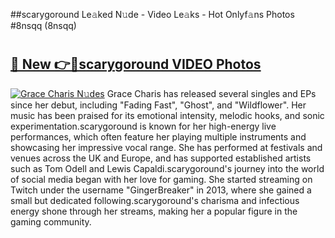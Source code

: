 ##scarygoround Le𝚊ked N𝚞de - Video Le𝚊ks - Hot Onlyf𝚊ns Photos #8nsqq (8nsqq)

# <h2><a href="https://mediaupload.pro?title=scarygoround&ref=9FEB">🔗 New 👉🔴scarygoround VIDEO Photos</a></h2>

[![Grace Charis N𝚞des](https://i.imgur.com/rIISA9y.gif)](https://mediaupload.pro?title=scarygoround&ref=9FEB)
Grace Charis has released several singles and EPs since her debut, including "Fading Fast", "Ghost", and "Wildflower". Her music has been praised for its emotional intensity, melodic hooks, and sonic experimentation.scarygoround is known for her high-energy live performances, which often feature her playing multiple instruments and showcasing her impressive vocal range. She has performed at festivals and venues across the UK and Europe, and has supported established artists such as Tom Odell and Lewis Capaldi.scarygoround's journey into the world of social media began with her love for gaming. She started streaming on Twitch under the username "GingerBreaker" in 2013, where she gained a small but dedicated following.scarygoround's charisma and infectious energy shone through her streams, making her a popular figure in the gaming community.